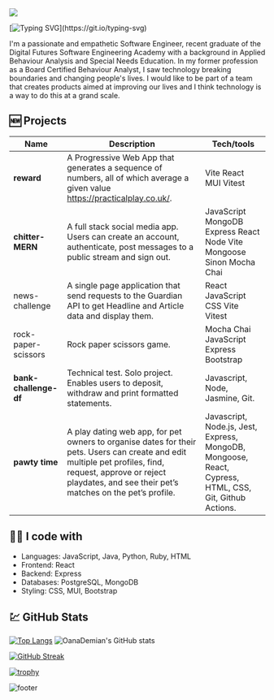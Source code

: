<img src="https://capsule-render.vercel.app/api?type=waving&color=0:FFFFFF,100:140c0c&height=150&section=header&text&fontSize=40" />

[![Typing SVG](https://readme-typing-svg.demolab.com?font=Courier+Prime&duration=2000&pause=1000&color=F6F7F7&multiline=true&width=600&lines=Hi+there+%F0%9F%91%8B+I'm+Oana.++Welcome+to+my+GitHub!)](https://git.io/typing-svg)

I'm a passionate and empathetic Software Engineer, recent graduate of the Digital Futures Software Engineering Academy with a background in Applied Behaviour Analysis and Special Needs Education. In my former profession as a Board Certified Behaviour Analyst, I saw technology breaking boundaries and changing people's lives. I would like to be part of a team that creates products aimed at improving our lives and I think technology is a way to do this at a grand scale.

## 🆕 Projects

| Name                         | Description       | Tech/tools        |
| ---------------------------- | ----------------- | ----------------- |
| **reward** | A Progressive Web App that generates a sequence of numbers, all of which average a given value https://practicalplay.co.uk/. | Vite React MUI Vitest | 
| **chitter-MERN** | A full stack social media app.  Users can create an account, authenticate, post messages to a public stream and sign out. | JavaScript MongoDB Express React Node Vite Mongoose Sinon Mocha Chai |
|news-challenge| A single page application that send requests to the Guardian API to get Headline and Article data and display them. |React JavaScript CSS Vite Vitest|
|rock-paper-scissors | Rock paper scissors game. |Mocha Chai JavaScript Express Bootstrap|
| **bank-challenge-df** | Technical test. Solo project. Enables users to deposit, withdraw and print formatted statements. | Javascript, Node, Jasmine, Git. |
| **pawty time**               | A play dating web app, for pet owners to organise dates for their pets. Users can create and edit multiple pet profiles, find, request, approve or reject playdates, and see their pet’s matches on the pet’s profile. | Javascript, Node.js, Jest, Express, MongoDB, Mongoose, React, Cypress, HTML, CSS, Git, Github Actions. | 

## 👩‍💻 I code with

- Languages: JavaScript, Java, Python, Ruby, HTML
- Frontend: React
- Backend: Express
- Databases: PostgreSQL, MongoDB
- Styling: CSS, MUI, Bootstrap 

## 	💹 GitHub Stats 

[![Top Langs](https://github-readme-stats.vercel.app/api/top-langs/?username=OanaDemian&theme=dark&layout=donut)](https://github.com/OanaDemian/github-readme-stats)
![OanaDemian's GitHub stats](https://github-readme-stats.vercel.app/api?username=OanaDemian&show_icons=true&include_all_commits=true&layout=compact&theme=dark)

[![GitHub Streak](https://streak-stats.demolab.com/?user=OanaDemian&theme=dark)](https://git.io/streak-stats)

[![trophy](https://github-profile-trophy.vercel.app/?username=OanaDemian&theme=juicyfresh&title=Stars,Commit,PullRequest,Followers,Repositories)](https://github.com/OanaDemiangithub-profile-trophy)

![footer](https://capsule-render.vercel.app/api?type=waving&color=0:FFFFFF,100:140c0c&height=150&section=footer&rotate=180)
<!--
**OanaDemian/OanaDemian** is a ✨ _special_ ✨ repository because its `README.md` (this file) appears on your GitHub profile.

Here are some ideas to get you started:

- 🔭 I’m currently working on ...
- 🌱 I’m currently learning ...
- 👯 I’m looking to collaborate on ...
- 🤔 I’m looking for help with ...
- 💬 Ask me about ...
- 📫 How to reach me: ...
- 😄 Pronouns: ...
- ⚡ Fun fact: ...
-->
